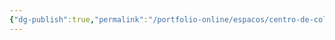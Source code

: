 ```yaml
---
{"dg-publish":true,"permalink":"/portfolio-online/espacos/centro-de-colecoes-taxonomicas/","tags":["💼/📍"],"created":"2024-02-05T11:59:48.364-03:00","updated":"2024-02-05T18:55:45.288-03:00"}
---
```


